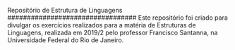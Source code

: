 Repositório de Estrutura de Linguagens
#################################
Este repositório foi criado para divulgar os exercícios realizados para a matéria de Estruturas de Linguagens, realizada em 2019/2 pelo professor Francisco Santanna, na Universidade Federal do Rio de Janeiro. 
